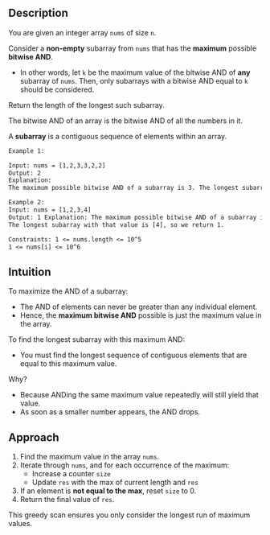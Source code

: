 ## Description
You are given an integer array `nums` of size `n`.

Consider a **non-empty** subarray from `nums` that has the **maximum** possible **bitwise AND**.

- In other words, let `k` be the maximum value of the bitwise AND of **any** subarray of `nums`. Then, only subarrays with a bitwise AND equal to `k` should be considered.

Return the length of the longest such subarray. 

The bitwise AND of an array is the bitwise AND of all the numbers in it.

A **subarray** is a contiguous sequence of elements within an array. 

```tex
Example 1:

Input: nums = [1,2,3,3,2,2]
Output: 2
Explanation: 
The maximum possible bitwise AND of a subarray is 3. The longest subarray with that value is [3,3], so we return 2.

Example 2:
Input: nums = [1,2,3,4]
Output: 1 Explanation: The maximum possible bitwise AND of a subarray is 4.
The longest subarray with that value is [4], so we return 1.
```

```tex
Constraints: 1 <= nums.length <= 10^5
1 <= nums[i] <= 10^6
```

## Intuition

To maximize the AND of a subarray:

- The AND of elements can never be greater than any individual element.
- Hence, the **maximum bitwise AND** possible is just the maximum value in the array.

To find the longest subarray with this maximum AND:
- You must find the longest sequence of contiguous elements that are equal to this maximum value.

Why?

- Because ANDing the same maximum value repeatedly will still yield that value.
- As soon as a smaller number appears, the AND drops.

## Approach

1. Find the maximum value in the array `nums`.
2. Iterate through `nums`, and for each occurrence of the maximum:
    - Increase a counter `size`
    - Update `res` with the max of current length and `res`
3. If an element is **not equal to the max**, reset `size` to 0.
4. Return the final value of `res`.

This greedy scan ensures you only consider the longest run of maximum values.